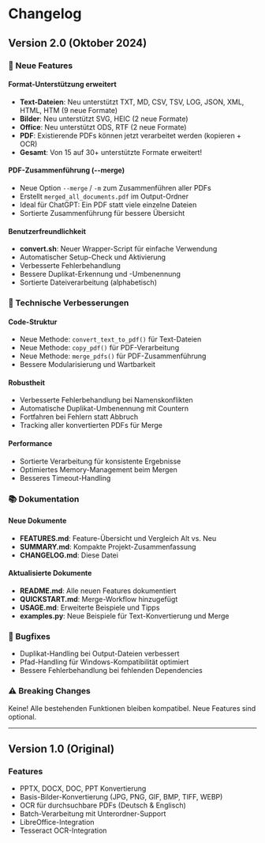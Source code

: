 # Changelog

## Version 2.0 (Oktober 2024)

### 🎉 Neue Features

#### Format-Unterstützung erweitert
- **Text-Dateien**: Neu unterstützt TXT, MD, CSV, TSV, LOG, JSON, XML, HTML, HTM (9 neue Formate)
- **Bilder**: Neu unterstützt SVG, HEIC (2 neue Formate)
- **Office**: Neu unterstützt ODS, RTF (2 neue Formate)
- **PDF**: Existierende PDFs können jetzt verarbeitet werden (kopieren + OCR)
- **Gesamt**: Von 15 auf 30+ unterstützte Formate erweitert!

#### PDF-Zusammenführung (--merge)
- Neue Option `--merge` / `-m` zum Zusammenführen aller PDFs
- Erstellt `merged_all_documents.pdf` im Output-Ordner
- Ideal für ChatGPT: Ein PDF statt viele einzelne Dateien
- Sortierte Zusammenführung für bessere Übersicht

#### Benutzerfreundlichkeit
- **convert.sh**: Neuer Wrapper-Script für einfache Verwendung
- Automatischer Setup-Check und Aktivierung
- Verbesserte Fehlerbehandlung
- Bessere Duplikat-Erkennung und -Umbenennung
- Sortierte Dateiverarbeitung (alphabetisch)

### 🔧 Technische Verbesserungen

#### Code-Struktur
- Neue Methode: `convert_text_to_pdf()` für Text-Dateien
- Neue Methode: `copy_pdf()` für PDF-Verarbeitung
- Neue Methode: `merge_pdfs()` für PDF-Zusammenführung
- Bessere Modularisierung und Wartbarkeit

#### Robustheit
- Verbesserte Fehlerbehandlung bei Namenskonflikten
- Automatische Duplikat-Umbenennung mit Countern
- Fortfahren bei Fehlern statt Abbruch
- Tracking aller konvertierten PDFs für Merge

#### Performance
- Sortierte Verarbeitung für konsistente Ergebnisse
- Optimiertes Memory-Management beim Mergen
- Besseres Timeout-Handling

### 📚 Dokumentation

#### Neue Dokumente
- **FEATURES.md**: Feature-Übersicht und Vergleich Alt vs. Neu
- **SUMMARY.md**: Kompakte Projekt-Zusammenfassung
- **CHANGELOG.md**: Diese Datei

#### Aktualisierte Dokumente
- **README.md**: Alle neuen Features dokumentiert
- **QUICKSTART.md**: Merge-Workflow hinzugefügt
- **USAGE.md**: Erweiterte Beispiele und Tipps
- **examples.py**: Neue Beispiele für Text-Konvertierung und Merge

### 🐛 Bugfixes
- Duplikat-Handling bei Output-Dateien verbessert
- Pfad-Handling für Windows-Kompatibilität optimiert
- Bessere Fehlerbehandlung bei fehlenden Dependencies

### ⚠️ Breaking Changes
Keine! Alle bestehenden Funktionen bleiben kompatibel. Neue Features sind optional.

---

## Version 1.0 (Original)

### Features
- PPTX, DOCX, DOC, PPT Konvertierung
- Basis-Bilder-Konvertierung (JPG, PNG, GIF, BMP, TIFF, WEBP)
- OCR für durchsuchbare PDFs (Deutsch & Englisch)
- Batch-Verarbeitung mit Unterordner-Support
- LibreOffice-Integration
- Tesseract OCR-Integration
